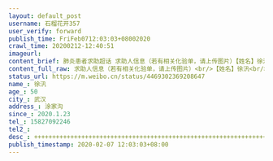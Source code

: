 ```yaml
---
layout: default_post
username: 石榴花开357
user_verify: forward
publish_time: FriFeb0712:03:03+08002020
crawl_time: 20200212-12:40:51
imageurl: 
content_brief: 肺炎患者求助超话 求助人信息（若有相关化验单，请上传图片）【姓名】徐汛【年龄】50【所在城市】武汉【所在小区、社区】涂家沟【患病时间】2020.1.23【联系方式】15827092246【其他紧急联系人】【病情描述】++++++++++++++++++++++++++++++++++++++++++++++++++++++++++++++++救救我， ...全文
content_full_raw: 求助人信息（若有相关化验单，请上传图片）<br/>【姓名】徐汛<br/>【年龄】50<br/>【所在城市】武汉<br/>【所在小区、社区】涂家沟<br/>【患病时间】2020.1.23<br/>【联系方式】15827092246<br/>【其他紧急联系人】<br/>【病情描述】++++++++++++++++++++++++++++++++++++++++++++++++++++++++++++++++<br/><br/>救救我，救救我全家！！！<br/><br/>本人徐汛，男，50岁，身份证420106196907250411，全家4人感染新冠状病毒，妻子邓必莲于2020年2月6日，因身体衰竭抢救无效离世。我目前危重，急需转院抢救。<br/><br/>我和妻子于2020年1月23日前后，开始出现新冠状病毒感染症状，在武汉市省人民医院就医多次，先后确诊。经多方帮助，于2020年2月3日入住武汉市672医院（武汉武昌）。期间家中80岁父母也先后出现感染症状，因行动不便，至今无法就医，由社区服务人员帮忙照顾。<br/><br/>截止目前（2020年2月7日上午11时），本人情况危重，因武汉市672医院医护条件有限，无法进行有效治疗和抢救，急需转院至有抢救条件的医院。<br/><br/>恳请社会各方，救救我，救救我全家，帮忙联系能治疗危重病人的床位，帮忙安排转院，求求大家了！<br/><br/>求救人：徐汛，手机号15827092246<br/><br/>现在医院：武汉市672医院7楼4床<br/><br/>医院地址：湖北省武汉市洪山区珞喻路279号<br/><br/>帮同学发！救救他！<adata-url="http://t.cn/R2WxQOQ"href="http://weibo.com/p/1001018008642010000000000"data-hide=""><spanclass='url-icon'><imgstyle='width:1rem;height:1rem'src='https://h5.sinaimg.cn/upload/2015/09/25/3/timeline_card_small_location_default.png'></span><spanclass="surl-text">武汉</span></a>
status_url: https://m.weibo.cn/status/4469302369208647
name_: 徐汛
age_: 50
city_: 武汉
address_: 涂家沟
since_: 2020.1.23
tel_: 15827092246
tel2_: 
desc_: ++++++++++++++++++++++++++++++++++++++++++++++++++++++++++++++++救救我，救救我全家！！！本人徐汛，男，50岁，身份证420106196907250411，全家4人感染新冠状病毒，妻子邓必莲于2020年2月6日，因身体衰竭抢救无效离世。我目前危重，急需转院抢救。我和妻子于2020年1月23日前后，开始出现新冠状病毒感染症状，在武汉市省人民医院就医多次，先后确诊。经多方帮助，于2020年2月3日入住武汉市672医院（武汉武昌）。期间家中80岁父母也先后出现感染症状，因行动不便，至今无法就医，由社区服务人员帮忙照顾。截止目前（2020年2月7日上午11时），本人情况危重，因武汉市672医院医护条件有限，无法进行有效治疗和抢救，急需转院至有抢救条件的医院。恳请社会各方，救救我，救救我全家，帮忙联系能治疗危重病人的床位，帮忙安排转院，求求大家了！求救人徐汛，手机号15827092246现在医院武汉市672医院7楼4床医院地址湖北省武汉市洪山区珞喻路279号帮同学发！救救他！<adata-url="http//t.cn/R2WxQOQ"href="http//weibo.com/p/1001018008642010000000000"data-hide=""><spanclass='url-icon'><imgstyle='width1rem;height1rem'src='https//h5.sinaimg.cn/upload/2015/09/25/3/timeline_card_small_location_default.png'></span><spanclass="surl-text">武汉</span></a>
publish_timestamp: 2020-02-07 12:03:03+08:00
---
```

